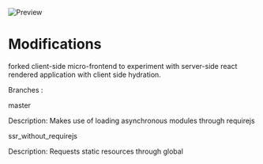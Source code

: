 ![Preview](./.github/preview.gif)

# Modifications

forked client-side micro-frontend to experiment with server-side react rendered application with client side hydration.

Branches :

master

Description: Makes use of loading asynchronous modules through requirejs


ssr_without_requirejs

Description: Requests static resources through global <script> tags. Loads React and ReactDOM as global object.


# How to Run

- To install the dependencies `npm run bootstrap`
- To Run the Layout Service `npm start`
- To Build the Fragments `npm run build:fragments`
- To Run the Fragments `npm run start:fragments`

## Fragments

- Common PORT : 8086
- Header PORT : 8087
- Promotion PORT : 8088
- Listing PORT : 8089
